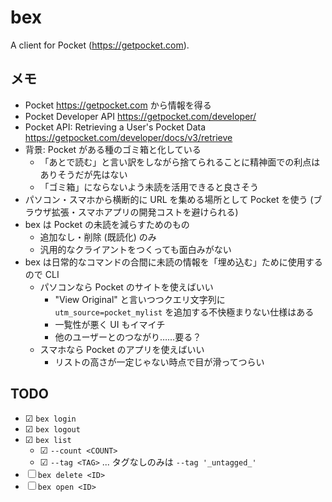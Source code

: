 # bex

A client for Pocket (<https://getpocket.com>).

## メモ

- Pocket <https://getpocket.com> から情報を得る
- Pocket Developer API
  <https://getpocket.com/developer/>
- Pocket API: Retrieving a User's Pocket Data
  <https://getpocket.com/developer/docs/v3/retrieve>
- 背景: Pocket がある種のゴミ箱と化している
  - 「あとで読む」と言い訳をしながら捨てられることに精神面での利点はありそうだが先はない
  - 「ゴミ箱」にならないよう未読を活用できると良さそう
- パソコン・スマホから横断的に URL を集める場所として Pocket を使う
  (ブラウザ拡張・スマホアプリの開発コストを避けられる)
- bex は Pocket の未読を減らすためのもの
  - 追加なし・削除 (既読化) のみ
  - 汎用的なクライアントをつくっても面白みがない
- bex は日常的なコマンドの合間に未読の情報を「埋め込む」ために使用するので CLI
  - パソコンなら Pocket のサイトを使えばいい
    - "View Original" と言いつつクエリ文字列に `utm_source=pocket_mylist` を追加する不快極まりない仕様はある
    - 一覧性が悪く UI もイマイチ
    - 他のユーザーとのつながり……要る？
  - スマホなら Pocket のアプリを使えばいい
    - リストの高さが一定じゃない時点で目が滑ってつらい

## TODO

- ☑ `bex login`
- ☑ `bex logout`
- ☑ `bex list`
  - ☑ `--count <COUNT>`
  - ☑ `--tag <TAG>` ... タグなしのみは `--tag '_untagged_'`
- ☐ `bex delete <ID>`
- ☐ `bex open <ID>`
